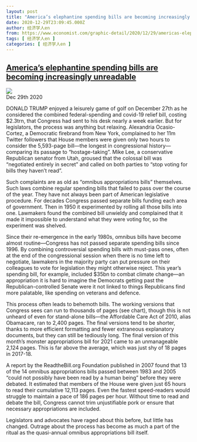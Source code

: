 ```yaml
---
layout: post
title: "America’s elephantine spending bills are becoming increasingly unreadable"
date: 2020-12-29T23:09:45.000Z
author: 经济学人en
from: https://www.economist.com/graphic-detail/2020/12/29/americas-elephantine-spending-bills-are-becoming-increasingly-unreadable
tags: [ 经济学人en ]
categories: [ 经济学人en ]
---
```

<!--1609283385000-->
[America’s elephantine spending bills are becoming increasingly unreadable](https://www.economist.com/graphic-detail/2020/12/29/americas-elephantine-spending-bills-are-becoming-increasingly-unreadable)
------

<div>
<img src="https://images.weserv.nl/?url=www.economist.com/img/b/1280/755/90/sites/default/files/20210102_WOC259.png"/><div></div><aside ><div ><time itemscope="" itemType="http://schema.org/DateTime" dateTime="2020-12-29T00:00:00Z" >Dec 29th 2020</time><meta itemProp="author" content="The Economist"/></div></aside><p >DONALD TRUMP enjoyed a leisurely game of golf on December 27th as he considered the combined federal-spending and covid-19 relief bill, costing $2.3trn, that Congress had sent to his desk nearly a week earlier. But for legislators, the process was anything but relaxing. Alexandria Ocasio-Cortez, a Democratic firebrand from New York, complained to her 11m Twitter followers that House members were given only two hours to consider the 5,593-page bill—the longest in congressional history—comparing its passage to “hostage-taking”. Mike Lee, a conservative Republican senator from Utah, groused that the colossal bill was “negotiated entirely in secret” and called on both parties to “stop voting for bills they haven’t read”.</p><p >Such complaints are as old as “omnibus appropriations bills” themselves. Such laws combine regular spending bills that failed to pass over the course of the year. They have not always been part of American legislative procedure. For decades Congress passed separate bills funding each area of government. Then in 1950 it experimented by rolling all those bills into one. Lawmakers found the combined bill unwieldy and complained that it made it impossible to understand what they were voting for, so the experiment was shelved.</p><div id="" ><div><div id="econ-1"></div></div></div><p >Since their re-emergence in the early 1980s, omnibus bills have become almost routine—Congress has not passed separate spending bills since 1996. By combining controversial spending bills with must-pass ones, often at the end of the congressional session when there is no time left to negotiate, lawmakers in the majority party can put pressure on their colleagues to vote for legislation they might otherwise reject. This year’s spending bill, for example, included $35bn to combat climate change—an appropriation it is hard to imagine the Democrats getting past the Republican-controlled Senate were it not linked to things Republicans find more palatable, like spending on veterans and defence.</p><p >This process often leads to behemoth bills. The working versions that Congress sees can run to thousands of pages (see chart), though this is not unheard of even for stand-alone bills—the Affordable Care Act of 2010, alias Obamacare, ran to 2,400 pages. The final versions tend to be shorter, thanks to more efficient formatting and fewer extraneous explanatory documents, but they can still be tediously long. The final version of this month’s monster appropriations bill for 2021 came to an unmanageable 2,124 pages. This is far above the average, which was just shy of 18 pages in 2017-18.</p><p >A report by the ReadtheBill.org Foundation published in 2007 found that 13 of the 14 omnibus appropriations bills passed between 1983 and 2005 “could not possibly have been read by a human being” before they were debated. It estimated that members of the House were given just 65 hours to read their cumulative 12,113 pages. Even the fastest speed-readers would struggle to maintain a pace of 186 pages per hour. Without time to read and debate the bill, Congress cannot trim unjustifiable pork or ensure that necessary appropriations are included.</p><p >Legislators and advocates have raged about this before, but little has changed. Outrage about the process has become as much a part of the ritual as the quasi-annual omnibus appropriations bill itself.</p>
</div>
